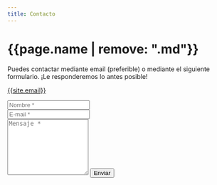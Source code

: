 ```yaml
---
title: Contacto
---
```

<h1>{{page.name | remove: ".md"}}</h1>
<form action="https://formspree.io/{{site.email}}" method="POST">    
<p class="mb-4">Puedes contactar mediante email (preferible) o mediante el siguiente formulario. ¡Le responderemos lo antes posible!</p>
<p class="mb-4"><a class="btn btn-primary w-100" href="&#x6D;&#x61;&#x69;&#x6C;&#x74;&#x6F;&#x3A;{{site.email}}">{{site.email}}</a></p>
<div class="form-group row">
  <div class="col-md-6">
    <input class="form-control" type="text" name="name" placeholder="Nombre *" required>
  </div>
  <div class="col-md-6">
    <input class="form-control" type="email" name="_replyto" placeholder="E-mail *" required>
  </div>
</div>
<textarea rows="8" class="form-control mb-3" name="message" placeholder="Mensaje *" required></textarea>    
<button class="btn btn-secondary w-100" type="submit">Enviar</button>
</form>